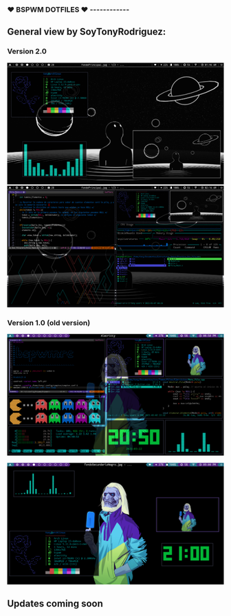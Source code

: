 ###  &hearts; BSPWM DOTFILES &hearts; ------------
## General view by SoyTonyRodriguez:
### Version 2.0
![](https://raw.githubusercontent.com/SoyTonyRodriguez/bspwm_dotfiles/Version2.0/screenshots/New_Version.png)
![](https://raw.githubusercontent.com/SoyTonyRodriguez/bspwm_dotfiles/Version2.0/screenshots/New_Version2.png)

### Version 1.0 (old version)
![](https://raw.githubusercontent.com/SoyTonyRodriguez/bspwm_dotfiles/master/screenshots/Bspwm.png)

![](https://raw.githubusercontent.com/SoyTonyRodriguez/bspwm_dotfiles/master/screenshots/Desktop.png)


<h2>Updates coming soon</h2>

